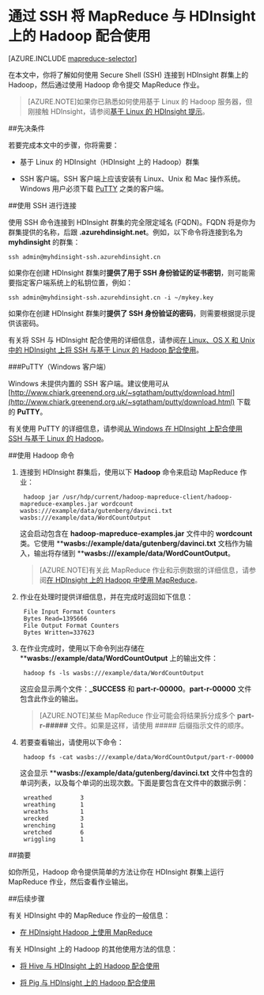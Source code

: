 <properties
   pageTitle="将 MapReduce 和 SSH 连接与 HDInsight 中的 Hadoop 配合使用 | Azure"
   description="了解如何在 HDInsight 上的 Hadoop 中使用 SSH 运行 MapReduce 作业。"
   services="hdinsight"
   documentationCenter=""
   authors="Blackmist"
   manager="paulettm"
   editor="cgronlun"
	tags="azure-portal"/>

<tags
   ms.service="hdinsight" 
   ms.date="11/08/2016"
   wacn.date="02/14/2017"/>

# 通过 SSH 将 MapReduce 与 HDInsight 上的 Hadoop 配合使用

[AZURE.INCLUDE [mapreduce-selector](../../includes/hdinsight-selector-use-mapreduce.md)]

在本文中，你将了解如何使用 Secure Shell (SSH) 连接到 HDInsight 群集上的 Hadoop，然后通过使用 Hadoop 命令提交 MapReduce 作业。

> [AZURE.NOTE]如果你已熟悉如何使用基于 Linux 的 Hadoop 服务器，但刚接触 HDInsight，请参阅[基于 Linux 的 HDInsight 提示](/documentation/articles/hdinsight-hadoop-linux-information/)。

##<a id="prereq"></a>先决条件

若要完成本文中的步骤，你将需要：

* 基于 Linux 的 HDInsight（HDInsight 上的 Hadoop）群集

* SSH 客户端。SSH 客户端上应该安装有 Linux、Unix 和 Mac 操作系统。Windows 用户必须下载 [PuTTY](http://www.chiark.greenend.org.uk/~sgtatham/putty/download.html) 之类的客户端。

##<a id="ssh"></a>使用 SSH 进行连接

使用 SSH 命令连接到 HDInsight 群集的完全限定域名 (FQDN)。FQDN 将是你为群集提供的名称，后跟 **.azurehdinsight.net**。例如，以下命令将连接到名为 **myhdinsight** 的群集：

	ssh admin@myhdinsight-ssh.azurehdinsight.cn

如果你在创建 HDInsight 群集时**提供了用于 SSH 身份验证的证书密钥**，则可能需要指定客户端系统上的私钥位置，例如：

	ssh admin@myhdinsight-ssh.azurehdinsight.cn -i ~/mykey.key

如果你在创建 HDInsight 群集时**提供了 SSH 身份验证的密码**，则需要根据提示提供该密码。

有关将 SSH 与 HDInsight 配合使用的详细信息，请参阅[在 Linux、OS X 和 Unix 中的 HDInsight 上将 SSH 与基于 Linux 的 Hadoop 配合使用](/documentation/articles/hdinsight-hadoop-linux-use-ssh-unix/)。

###PuTTY（Windows 客户端）

Windows 未提供内置的 SSH 客户端。建议使用可从 [http://www.chiark.greenend.org.uk/~sgtatham/putty/download.html](http://www.chiark.greenend.org.uk/~sgtatham/putty/download.html) 下载的 **PuTTY**。

有关使用 PuTTY 的详细信息，请参阅[从 Windows 在 HDInsight 上配合使用 SSH 与基于 Linux 的 Hadoop](/documentation/articles/hdinsight-hadoop-linux-use-ssh-windows/)。

##<a id="hadoop"></a>使用 Hadoop 命令

1. 连接到 HDInsight 群集后，使用以下 **Hadoop** 命令来启动 MapReduce 作业：

		hadoop jar /usr/hdp/current/hadoop-mapreduce-client/hadoop-mapreduce-examples.jar wordcount wasbs:///example/data/gutenberg/davinci.txt wasbs:///example/data/WordCountOutput

	这会启动包含在 **hadoop-mapreduce-examples.jar** 文件中的 **wordcount** 类。它使用 ****wasbs://example/data/gutenberg/davinci.txt** 文档作为输入，输出将存储到 ****wasbs:///example/data/WordCountOutput**。

	> [AZURE.NOTE]有关此 MapReduce 作业和示例数据的详细信息，请参阅[在 HDInsight 上的 Hadoop 中使用 MapReduce](/documentation/articles/hdinsight-use-mapreduce/)。

2. 作业在处理时提供详细信息，并在完成时返回如下信息：

		File Input Format Counters
        Bytes Read=1395666
		File Output Format Counters
        Bytes Written=337623

3. 在作业完成时，使用以下命令列出存储在 ****wasbs://example/data/WordCountOutput** 上的输出文件：

		hadoop fs -ls wasbs:///example/data/WordCountOutput

	这应会显示两个文件：**\_SUCCESS** 和 **part-r-00000**。**part-r-00000** 文件包含此作业的输出。

	> [AZURE.NOTE]某些 MapReduce 作业可能会将结果拆分成多个 **part-r-#####** 文件。如果是这样，请使用 ##### 后缀指示文件的顺序。

4. 若要查看输出，请使用以下命令：

		hadoop fs -cat wasbs:///example/data/WordCountOutput/part-r-00000

	这会显示 ****wasbs://example/data/gutenberg/davinci.txt** 文件中包含的单词列表，以及每个单词的出现次数。下面是要包含在文件中的数据示例：

		wreathed        3
		wreathing       1
		wreaths 		1
		wrecked 		3
		wrenching       1
		wretched        6
		wriggling       1

##<a id="summary"></a>摘要

如你所见，Hadoop 命令提供简单的方法让你在 HDInsight 群集上运行 MapReduce 作业，然后查看作业输出。

##<a id="nextsteps"></a>后续步骤

有关 HDInsight 中的 MapReduce 作业的一般信息：

* [在 HDInsight Hadoop 上使用 MapReduce](/documentation/articles/hdinsight-use-mapreduce/)

有关 HDInsight 上的 Hadoop 的其他使用方法的信息：

* [将 Hive 与 HDInsight 上的 Hadoop 配合使用](/documentation/articles/hdinsight-use-hive/)

* [将 Pig 与 HDInsight 上的 Hadoop 配合使用](/documentation/articles/hdinsight-use-pig/)

<!---HONumber=71-->